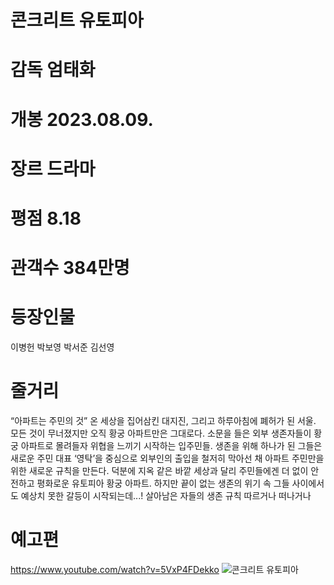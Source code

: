 # 콘크리트 유토피아
# 감독 엄태화
# 개봉 2023.08.09.
# 장르 드라마
# 평점 8.18
# 관객수 384만명
# 등장인물
이병헌 박보영 박서준 김선영
# 줄거리
“아파트는 주민의 것” 온 세상을 집어삼킨 대지진, 그리고 하루아침에 폐허가 된 서울. 모든 것이 무너졌지만 오직 황궁 아파트만은 그대로다. 소문을 들은 외부 생존자들이 황궁 아파트로 몰려들자 위협을 느끼기 시작하는 입주민들. 생존을 위해 하나가 된 그들은 새로운 주민 대표 ‘영탁’을 중심으로 외부인의 출입을 철저히 막아선 채 아파트 주민만을 위한 새로운 규칙을 만든다. 덕분에 지옥 같은 바깥 세상과 달리 주민들에겐 더 없이 안전하고 평화로운 유토피아 황궁 아파트. 하지만 끝이 없는 생존의 위기 속 그들 사이에서도 예상치 못한 갈등이 시작되는데...! 살아남은 자들의 생존 규칙 따르거나 떠나거나
# 예고편
https://www.youtube.com/watch?v=5VxP4FDekko
![콘크리트 유토피아](https://talkimg.imbc.com/TVianUpload/tvian/TViews/image/2023/06/13/2a47c54f-e681-48da-8947-fd374ece967e.jpg)
